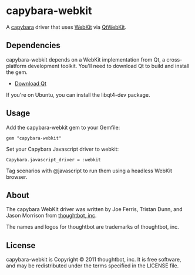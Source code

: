 capybara-webkit
===============

A [capybara](https://github.com/jnicklas/capybara) driver that uses [WebKit](http://webkit.org) via [QtWebKit](http://doc.qt.nokia.com/4.7/qtwebkit.html).

Dependencies
------------

capybara-webkit depends on a WebKit implementation from Qt, a cross-platform development toolkit. You'll need to download Qt to build and install the gem.

* [Download Qt](http://qt.nokia.com/downloads/downloads)

If you're on Ubuntu, you can install the libqt4-dev package.

Usage
-----

Add the capybara-webkit gem to your Gemfile:

    gem "capybara-webkit"

Set your Capybara Javascript driver to webkit:

    Capybara.javascript_driver = :webkit

Tag scenarios with @javascript to run them using a headless WebKit browser.

About
-----

The capybara WebKit driver was written by Joe Ferris, Tristan Dunn, and Jason Morrison from [thoughtbot, inc](http://thoughtbot.com/community).

The names and logos for thoughtbot are trademarks of thoughtbot, inc.

License
-------

capybara-webkit is Copyright © 2011 thoughtbot, inc. It is free software, and may be redistributed under the terms specified in the LICENSE file.

